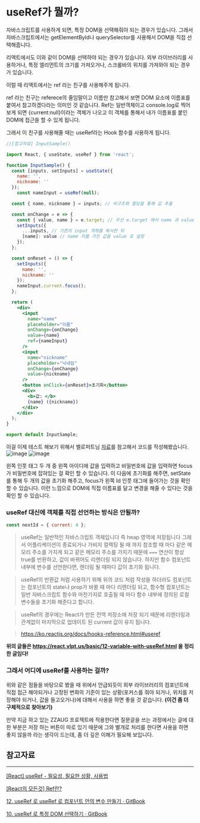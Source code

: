# useRef가 뭘까? 
자바스크립트를 사용하게 되면, 특정 DOM을 선택해줘야 되는 경우가 있습니다. 그래서 자바스크립트에서는 getElementById나 querySelector를 사용해서 DOM을 직접 선택해줍니다.

리액트에서도 이와 같이 DOM을 선택하야 되는 경우가 있습니다. 외부 라이브러리를 사용하거나, 특정 엘리먼트의 크기를 가져오거나, 스크롤바의 위치를 가져와야 되는 경우가 있습니다.

이럴 때 리액트에서는 ref 라는 친구를 사용해주게 됩니다. 

ref 라는 친구는 referece의 줄임말이고 이름만 참고해서 보면 DOM 요소에 이름표를 붙여서 참고하겠다라는 의미인 것 같습니다. Ref는 일반객체이고 console.log로 찍어보게 되면 {current:null}이라는 객체가 나오고 이 객체를 통해서 내가 이름표를 붙인 DOM에 접근을 할 수 있게 됩니다. 

그래서 이 친구를 사용해줄 때는 useRef라는 Hook 함수를 사용하게 됩니다. 

```jsx
//[참고자료] InputSample()

import React, { useState, useRef } from 'react';

function InputSample() {
  const [inputs, setInputs] = useState({
    name: '',
    nickname: ''
  });
    const nameInput = useRef(null);

  const { name, nickname } = inputs; // 비구조화 할당을 통해 값 추출

  const onChange = e => {
    const { value, name } = e.target; // 우선 e.target 에서 name 과 value 를 추출
    setInputs({
      ...inputs, // 기존의 input 객체를 복사한 뒤
      [name]: value // name 키를 가진 값을 value 로 설정
    });
  };

  const onReset = () => {
    setInputs({
      name: '',
      nickname: ''
    });
    nameInput.current.focus();
  };

  return (
    <div>
      <input
        name="name"
        placeholder="이름"
        onChange={onChange}
        value={name}
        ref={nameInput}
      />
      <input
        name="nickname"
        placeholder="닉네임"
        onChange={onChange}
        value={nickname}
      />
      <button onClick={onReset}>초기화</button>
      <div>
        <b>값: </b>
        {name} ({nickname})
      </div>
    </div>
  );
}

export default InputSample;
```

이걸 이제 테스트 해보기 위해서 벨로퍼트님 [자료](https://react.vlpt.us/basic/10-useRef.html)를 참고해서 코드를 작성해봤습니다. 
![image](https://github.com/krokerdile/warehouse/assets/39644976/8541f85d-63f2-4408-b6bf-a4248dcc6046)
![image](https://github.com/krokerdile/warehouse/assets/39644976/f33f9db0-740e-40df-a201-e01212687af1)


왼쪽 인풋 태그 두 개 중 왼쪽 아이디에 값을 입력하고 비밀번호에 값을 입력하면 focus가 비밀번호에 잡혀있는 걸 확인 할 수 있습니다. 이 다음에 초기화를 해주면, setState를 통해 두 개의 값을 초기화 해주고, focus가 왼쪽 Id 인풋 태그에 들어가는 것을 확인 할 수 있습니다. 이런 느낌으로 DOM에 직접 이름표를 달고 변경을 해줄 수 있다는 것을 확인 할 수 있습니다. 

### useRef 대신에 객체를 직접 선언하는 방식은 안될까?

```jsx
const nextId = { current: 4 };
```

> useRef는 일반적인 자바스크립트 객체입니다 즉 heap 영역에 저장됩니다 그래서 어플리케이션이 종료되거나 가비지 컬렉팅 될 때 까지 참조할 때 마다 같은 메모리 주소를 가지게 되고 같은 메모리 주소를 가지기 때문에 `===` 연산이 항상 true를 반환하고, 값이 바뀌어도 리렌더링 되지 않습니다. 하지만 함수 컴포넌트 내부에 변수를 선언한다면, 렌더링 될 때마다 값이 초기화 됩니다.

> useRef의 반환값 처럼 사용하기 위해 위의 코드 처럼 작성을 하더라도 컴포넌트는 컴포넌트의 state나 prop가 바뀔 때 마다 리렌더링 되고, 함수형 컴포넌트는 일반 자바스크립트 함수와 마찬가지로 호출될 때 마다 함수 내부에 정의된 로컬 변수들을 초기화 해준다고 합니다.

> useRef의 경우에는 React가 만든 전역 저장소에 저장 되기 때문에 리렌더링과 관계없이 마지막으로 업데이트 된 current 값이 유지 됩니다. 

> https://ko.reactjs.org/docs/hooks-reference.html#useref

**위의 글들은 https://react.vlpt.us/basic/12-variable-with-useRef.html 을 정리한 글임다!**
> 

### 그래서 어디에 useRef를 사용하는 걸까?

위와 같은 점들을 바탕으로 봤을 때 위에서 언급되듯이 외부 라이브러리의 컴포넌트에 직접 접근 해야되거나 고정된 변화의 기준이 있는 상황(포커스를 줘야 되거나, 위치를 저장해야 되거나, 값을 들고오거나)에 대해서 사용을 하면 좋을 것 같습니다. **(이건 좀 더 구체적으로 찾아보기)**

만약 지금 하고 있는 ZZAUG 프로젝트에 적용한다면 질문글을 쓰는 과정에서는 글에 대한 부분은 저장 하는 버튼이 따로 있기 때문에 그와 별개로 처리를 한다면 사용을 하면 좋지 않을까 라는 생각이 드는데, 좀 더 깊은 이해가 필요해 보입니다.

## 참고자료

---

[[React] useRef - 필요성,  필요한 상황, 사용법](https://velog.io/@fejigu/React-useRef-필요성-필요한-상황-사용법)

[[React의 모든것] Ref란?](https://velog.io/@wnsaud9322/React의모든것-Ref란)

[12. useRef 로 useRef 로 컴포넌트 안의 변수 만들기 · GitBook](https://react.vlpt.us/basic/12-variable-with-useRef.html)

[10. useRef 로 특정 DOM 선택하기 · GitBook](https://react.vlpt.us/basic/10-useRef.html)
